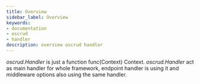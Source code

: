 ```yaml
---
title: Overview
sidebar_label: Overview
keywords:
- documentation
- oscrud
- handler
description: overview oscrud handler
---
```


*oscrud.Handler* is just a function func(Context) Context. *oscrud.Handler* act as main handler for whole framework, endpoint handler is using it and middleware options also using the same handler.